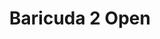 ---
tag: m0128
codes:
- M128
title: Baricuda 2 Open
long: Open the valve for Baricuda paste extruder 2.
notes: Requires `BARICUDA`.
parameters:
- tag: S
  optional: true
  description: Valve pressure
  values:
  - tag: pressure
    type: byte
example: 
examples:
- code: M128 ; open valve 2
---